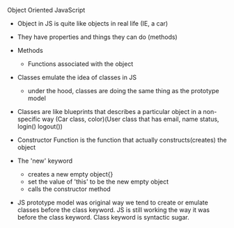 Object Oriented JavaScript

- Object in JS is quite like objects in real life (IE, a car)
- They have properties and things they can do (methods)
- Methods
    - Functions associated with the object

- Classes emulate the idea of classes in JS
    - under the hood, classes are doing the same thing as the prototype model
- Classes are like blueprints that describes a particular object in a non-specific way (Car class, color)(User class that has email, name status, login() logout())
- Constructor Function is the function that actually constructs(creates) the object
- The 'new' keyword
    - creates a new empty object{}
    - set the value of 'this' to be the new empty object
    - calls the constructor method

- JS prototype model was original way we tend to create or emulate classes before the class keyword. JS is still working the way it was before the class keyword. Class keyword is syntactic sugar.